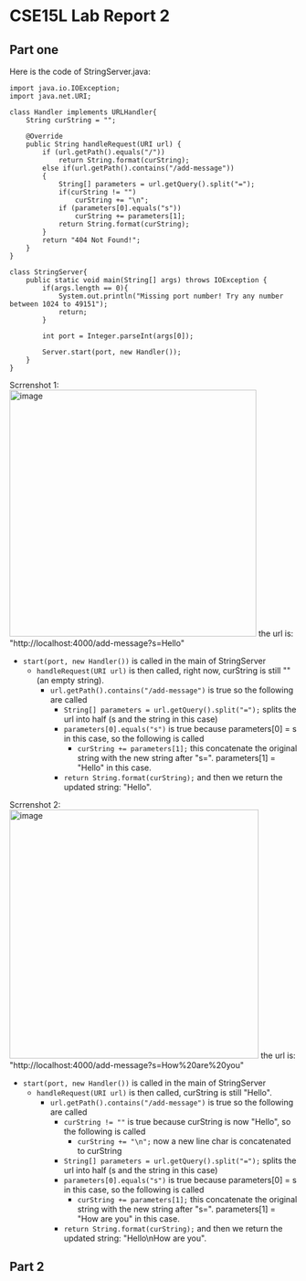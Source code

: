 # CSE15L Lab Report 2

## Part one
Here is the code of StringServer.java:
```
import java.io.IOException;
import java.net.URI;

class Handler implements URLHandler{
    String curString = "";
    
    @Override
    public String handleRequest(URI url) {
        if (url.getPath().equals("/")) 
            return String.format(curString);
        else if(url.getPath().contains("/add-message"))
        {
            String[] parameters = url.getQuery().split("=");
            if(curString != "")
                curString += "\n";
            if (parameters[0].equals("s"))
                curString += parameters[1];
            return String.format(curString);
        }
        return "404 Not Found!";
    }
}

class StringServer{
    public static void main(String[] args) throws IOException {
        if(args.length == 0){
            System.out.println("Missing port number! Try any number between 1024 to 49151");
            return;
        }

        int port = Integer.parseInt(args[0]);

        Server.start(port, new Handler());
    }
}
```
Scrrenshot 1:\
<img width="432" alt="image" src="https://user-images.githubusercontent.com/122579697/215367311-3d9ac038-e8e3-47a1-9a8b-26422490775c.png">
the url is: "http://localhost:4000/add-message?s=Hello"
* `start(port, new Handler())` is called in the main of StringServer
    * `handleRequest(URI url)` is then called, right now, curString is still "" (an empty string).
        *  `url.getPath().contains("/add-message")` is true so the following are called
            *  `String[] parameters = url.getQuery().split("=");` splits the url into half (s and the string in this case)
            *  `parameters[0].equals("s")` is true because parameters[0] = s in this case, so the following is called 
                *  `curString += parameters[1];` this concatenate the original string with the new string after "s=". parameters[1] = "Hello" in this case.
            *  `return String.format(curString);` and then we return the updated string: "Hello".

Scrrenshot 2:\
<img width="436" alt="image" src="https://user-images.githubusercontent.com/122579697/215367353-b7b50c66-f8d4-479a-8905-f3c31bd26aa4.png">
the url is: "http://localhost:4000/add-message?s=How%20are%20you"
* `start(port, new Handler())` is called in the main of StringServer
    * `handleRequest(URI url)` is then called, curString is still "Hello".
        *  `url.getPath().contains("/add-message")` is true so the following are called
            *  `curString != ""` is true because curString is now "Hello", so the following is called
                *  `curString += "\n";` now a new line char is concatenated to curString
            *  `String[] parameters = url.getQuery().split("=");` splits the url into half (s and the string in this case)
            *  `parameters[0].equals("s")` is true because parameters[0] = s in this case, so the following is called 
                *  `curString += parameters[1];` this concatenate the original string with the new string after "s=". parameters[1] = "How are you" in this case.
            *  `return String.format(curString);` and then we return the updated string: "Hello\nHow are you".

## Part 2
